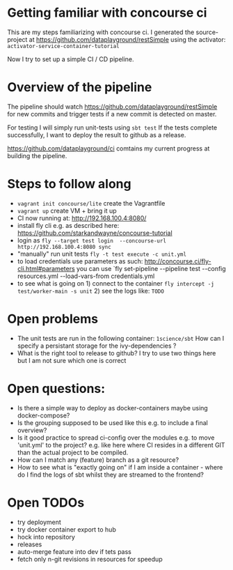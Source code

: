 Getting familiar with concourse ci
===========================

This are my steps familiarizing with concourse ci. I generated the source-project at https://github.com/dataplayground/restSimple using the activator: `activator-service-container-tutorial`

Now I try to set up a simple CI / CD pipeline.

# Overview of the pipeline
The pipeline should watch https://github.com/dataplayground/restSimple for new commits and trigger tests if a new commit is detected on master.

For testing I will simply run unit-tests using `sbt test`
If the tests complete successfully, I want to deploy the result to github as a release.

https://github.com/dataplayground/ci comtains my current progress at building the pipeline.

# Steps to follow along
 - `vagrant init concourse/lite` create the Vagrantfile
 - `vagrant up` create VM + bring it up
 - CI now running at: http://192.168.100.4:8080/
 - install fly cli e.g. as described here: https://github.com/starkandwayne/concourse-tutorial
 - login as `fly --target test login  --concourse-url http://192.168.100.4:8080 sync`
 - "manually" run unit tests `fly -t test execute -c unit.yml`
 - to load credentials use parameters as such: http://concourse.ci/fly-cli.html#parameters you can use `fly set-pipeline --pipeline test --config resources.yml --load-vars-from credentials.yml
 - to see what is going on 1) connect to the container `fly intercept -j test/worker-main -s unit` 2) see the logs like: `TODO`

# Open problems
 - The unit tests are run in the following container: `1science/sbt` How can I specify a persistant storage for the ivy-dependencies ?
 - What is the right tool to release to github? I try to use two things here but I am not sure which one is correct


# Open questions:
 - Is there a simple way to deploy as docker-containers maybe using docker-compose?
 - Is the grouping supposed to be used like this e.g. to include a final overview?
 - Is it good practice to spread ci-config over the modules e.g. to move 'unit.yml' to the project? e.g. like here where CI resides in a different GIT than the actual project to be compiled.
 - How can I match any (feature) branch as a git resource?
 - How to see what is "exactly going on" if I am inside a container - where do I find the logs of sbt whilst they are streamed to the frontend?

# Open TODOs
 - try deployment
 - try docker container export to hub
 - hock into repository
 - releases
 - auto-merge feature into dev if tets pass
 - fetch only n-git revisions in resources for speedup
